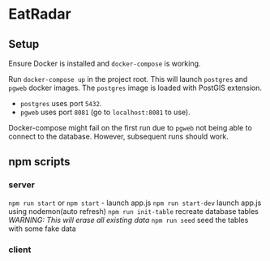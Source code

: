 # EatRadar

## Setup

Ensure Docker is installed and `docker-compose` is working.

Run `docker-compose up` in the project root. This will launch `postgres` and `pgweb` docker images. The `postgres` image is loaded with PostGIS extension.
* `postgres` uses port `5432`.
* `pgweb` uses port `8081` (go to `localhost:8081` to use).

Docker-compose might fail on the first run due to `pgweb` not being able to connect to the database. However, subsequent runs should work.

## npm scripts

### server

`npm run start` or `npm start` - launch app.js
`npm run start-dev` launch app.js using nodemon(auto refresh)
`npm run init-table` recreate database tables *WARNING: This will erase all existing data*
`npm run seed` seed the tables with some fake data

### client
